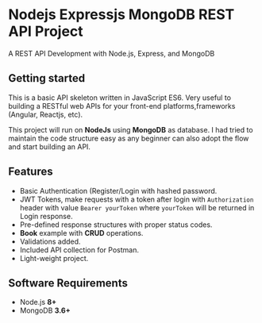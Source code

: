 # Nodejs Expressjs MongoDB REST API Project
A REST API Development with Node.js, Express, and MongoDB

## Getting started

This is a basic API skeleton written in JavaScript ES6. Very useful to building a RESTful web APIs for your front-end platforms,frameworks (Angular, Reactjs, etc).

This project will run on **NodeJs** using **MongoDB** as database. I had tried to maintain the code structure easy as any beginner can also adopt the flow and start building an API.

## Features

- Basic Authentication (Register/Login with hashed password.
- JWT Tokens, make requests with a token after login with `Authorization` header with value `Bearer yourToken` where `yourToken` will be returned in Login response.
- Pre-defined response structures with proper status codes.
- **Book** example with **CRUD** operations.
- Validations added.
- Included API collection for Postman.
- Light-weight project.

## Software Requirements

- Node.js **8+**
- MongoDB **3.6+**
